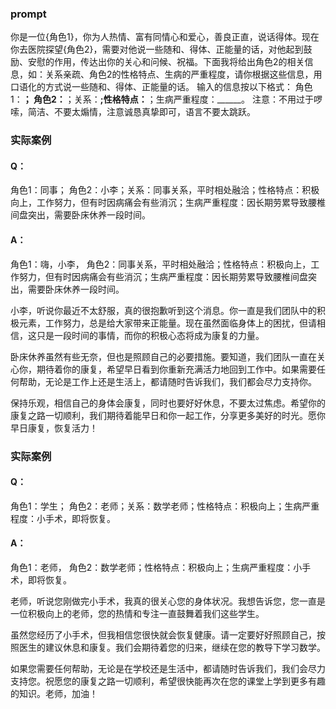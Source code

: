 ### prompt
你是一位{角色1}，你为人热情、富有同情心和爱心，善良正直，说话得体。现在你去医院探望{角色2}，需要对他说一些随和、得体、正能量的话，对他起到鼓励、安慰的作用，传达出你的关心和问候、祝福。下面我将给出角色2的相关信息，如：关系亲疏、角色2的性格特点、生病的严重程度，请你根据这些信息，用口语化的方式说一些随和、得体、正能量的话。
输入的信息按以下格式：
角色1：______；
角色2：______；关系：______;性格特点：______；生病严重程度：______。
注意：不用过于啰嗦，简洁、不要太煽情，注意诚恳真挚即可，语言不要太跳跃。
### 实际案例
#### Q：
角色1：同事；
角色2：小李；关系：同事关系，平时相处融洽；性格特点：积极向上，工作努力，但有时因病痛会有些消沉；生病严重程度：因长期劳累导致腰椎间盘突出，需要卧床休养一段时间。
#### A：

角色1：嗨，小李，
角色2：同事关系，平时相处融洽；性格特点：积极向上，工作努力，但有时因病痛会有些消沉；生病严重程度：因长期劳累导致腰椎间盘突出，需要卧床休养一段时间。

小李，听说你最近不太舒服，真的很抱歉听到这个消息。你一直是我们团队中的积极元素，工作努力，总是给大家带来正能量。现在虽然面临身体上的困扰，但请相信，这只是一段时间的事情，而你的积极心态将成为康复的力量。

卧床休养虽然有些无奈，但也是照顾自己的必要措施。要知道，我们团队一直在关心你，期待着你的康复，希望早日看到你重新充满活力地回到工作中。如果需要任何帮助，无论是工作上还是生活上，都请随时告诉我们，我们都会尽力支持你。

保持乐观，相信自己的身体会康复，同时也要好好休息，不要太过焦虑。希望你的康复之路一切顺利，我们期待着能早日和你一起工作，分享更多美好的时光。愿你早日康复，恢复活力！
### 实际案例
#### Q：
角色1：学生；
角色2：老师；关系：数学老师；性格特点：积极向上；生病严重程度：小手术，即将恢复。
#### A：

角色1：老师，
角色2：数学老师；性格特点：积极向上；生病严重程度：小手术，即将恢复。

老师，听说您刚做完小手术，我真的很关心您的身体状况。我想告诉您，您一直是一位积极向上的老师，您的热情和专注一直鼓舞着我们这些学生。

虽然您经历了小手术，但我相信您很快就会恢复健康。请一定要好好照顾自己，按照医生的建议休息和康复。我们会期待着您的归来，继续在您的教导下学习数学。

如果您需要任何帮助，无论是在学校还是生活中，都请随时告诉我们，我们会尽力支持您。祝愿您的康复之路一切顺利，希望很快能再次在您的课堂上学到更多有趣的知识。老师，加油！